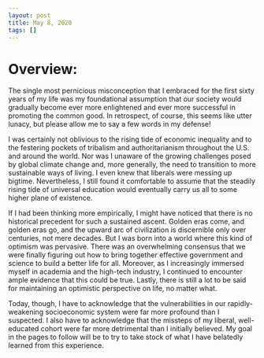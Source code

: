 ```yaml
---
layout: post
title: May 8, 2020
tags: []
---
```


# Overview:
The single most pernicious misconception that I embraced for the first sixty years of my life was my foundational assumption that our society would gradually become ever more enlightened and ever more successful in promoting the common good.  In retrospect, of course, this seems like utter lunacy, but please allow me to say a few words in my defense!

I was certainly not oblivious to the rising tide of economic inequality and to the festering pockets of tribalism and authoritarianism throughout the U.S. and around the world.  Nor was I unaware of the growing challenges posed by global climate change and, more generally, the need to transition to more sustainable ways of living.  I even knew that liberals were messing up bigtime.  Nevertheless, I still found it comfortable to assume that the steadily rising tide of universal education would eventually carry us all to some higher plane of existence.

If I had been thinking more empirically, I might have noticed that there is no historical precedent for such a sustained ascent.  Golden eras come, and golden eras go, and the upward arc of civilization is discernible only over centuries, not mere decades.  But I was born into a world where this kind of optimism was pervasive.  There was an overwhelming consensus that we were finally figuring out how to bring together effective government and science to build a better life for all.  Moreover, as I increasingly immersed myself in academia and the high-tech industry, I continued to encounter ample evidence that this could be true.  Lastly, there is still a lot to be said for maintaining an optimistic perspective on life, no matter what.

Today, though, I have to acknowledge that the vulnerabilities in our rapidly-weakening socioeconomic system were far more profound than I suspected.  I also have to acknowledge that the missteps of my liberal, well-educated cohort were far more detrimental than I initially believed.  My goal in the pages to follow will be to try to take stock of what I have belatedly learned from this experience.

